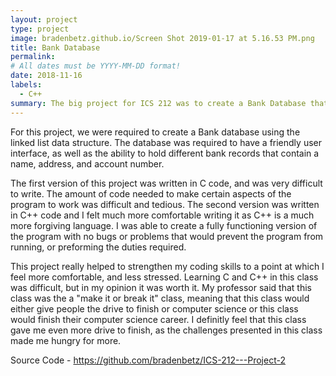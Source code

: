 ```yaml
---
layout: project
type: project
image: bradenbetz.github.io/Screen Shot 2019-01-17 at 5.16.53 PM.png     
title: Bank Database
permalink: 
# All dates must be YYYY-MM-DD format!
date: 2018-11-16
labels:
  - C++
summary: The big project for ICS 212 was to create a Bank Database that utilized a linked list to store different records, containing an Address, Account Number and Name
---
```


For this project, we were required to create a Bank database using the linked list data structure.  The database was required to have a friendly user interface, as well as the ability to hold different bank records that contain a name, address, and account number.

The first version of this project was written in C code, and was very difficult to write.  The amount of code needed to make certain aspects of the program to work was difficult and tedious.  The second version was written in C++ code and I felt much more comfortable writing it as C++ is a much more forgiving language.  I was able to create a fully functioning version of the program with no bugs or problems that would prevent the program from running, or preforming the duties required.

This project really helped to strengthen my coding skills to a point at which I feel more comfortable, and less stressed.  Learning C and C++ in this class was difficult, but in my opinion it was worth it.  My professor said that this class was the a "make it or break it" class, meaning that this class would either give people the drive to finish or computer science or this class would finish their computer science career.  I definitly feel that this class gave me even more drive to finish, as the challenges presented in this class made me hungry for more.

Source Code - https://github.com/bradenbetz/ICS-212---Project-2

